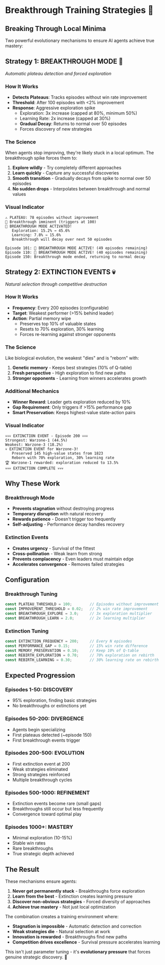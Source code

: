 # Breakthrough Training Strategies 🧬

## Breaking Through Local Minima

Two powerful evolutionary mechanisms to ensure AI agents achieve true mastery:

## Strategy 1: BREAKTHROUGH MODE 🚀
*Automatic plateau detection and forced exploration*

### How It Works
- **Detects Plateaus**: Tracks episodes without win rate improvement
- **Threshold**: After 100 episodes with <2% improvement
- **Response**: Aggressive exploration spike
  - Exploration: 3x increase (capped at 80%, minimum 50%)
  - Learning Rate: 2x increase (capped at 30%)
  - **Gradual Decay**: Returns to normal over 50 episodes
  - Forces discovery of new strategies

### The Science
When agents stop improving, they're likely stuck in a local optimum. The breakthrough spike forces them to:
1. **Explore wildly** - Try completely different approaches
2. **Learn quickly** - Capture any successful discoveries  
3. **Smooth transition** - Gradually decays from spike to normal over 50 episodes
4. **No sudden drops** - Interpolates between breakthrough and normal values

### Visual Indicator
```
⚠️ PLATEAU: 78 episodes without improvement
🚀 Breakthrough imminent (triggers at 100)
🚀 BREAKTHROUGH MODE ACTIVATED!
   Exploration: 15.2% → 45.6%
   Learning: 7.8% → 15.6%
   Breakthrough will decay over next 50 episodes

Episode 101: 🚀 BREAKTHROUGH MODE ACTIVE! (49 episodes remaining)
Episode 110: 🚀 BREAKTHROUGH MODE ACTIVE! (40 episodes remaining)
Episode 150: Breakthrough mode ended, returning to normal decay
```

## Strategy 2: EXTINCTION EVENTS 💀
*Natural selection through competitive destruction*

### How It Works
- **Frequency**: Every 200 episodes (configurable)
- **Target**: Weakest performer (>15% behind leader)
- **Action**: Partial memory wipe
  - Preserves top 10% of valuable states
  - Resets to 70% exploration, 30% learning
  - Forces re-learning against stronger opponents

### The Science
Like biological evolution, the weakest "dies" and is "reborn" with:
1. **Genetic memory** - Keeps best strategies (10% of Q-table)
2. **Fresh perspective** - High exploration to find new paths
3. **Stronger opponents** - Learning from winners accelerates growth

### Additional Mechanics
- **Winner Reward**: Leader gets exploration reduced by 10%
- **Gap Requirement**: Only triggers if >15% performance gap
- **Smart Preservation**: Keeps highest-value state-action pairs

### Visual Indicator
```
💀💀💀 EXTINCTION EVENT - Episode 200 💀💀💀
Strongest: Warzone-1 (44.5%)
Weakest: Warzone-3 (18.2%)
💀 EXTINCTION EVENT for Warzone-3!
   Preserved 145 high-value states from 1823
   Reborn with 70% exploration, 30% learning rate
🏆 Warzone-1 rewarded: exploration reduced to 13.5%
💀💀💀 EXTINCTION COMPLETE 💀💀💀
```

## Why These Work

### Breakthrough Mode
- **Prevents stagnation** without destroying progress
- **Temporary disruption** with natural recovery
- **Rewards patience** - Doesn't trigger too frequently
- **Self-adjusting** - Performance decay handles recovery

### Extinction Events
- **Creates urgency** - Survival of the fittest
- **Cross-pollination** - Weak learn from strong
- **Prevents complacency** - Even leaders must maintain edge
- **Accelerates convergence** - Removes failed strategies

## Configuration

### Breakthrough Tuning
```typescript
const PLATEAU_THRESHOLD = 100;        // Episodes without improvement
const IMPROVEMENT_THRESHOLD = 0.02;   // 2% win rate improvement
const BREAKTHROUGH_EXPLORE = 3.0;     // 3x exploration multiplier
const BREAKTHROUGH_LEARN = 2.0;       // 2x learning multiplier
```

### Extinction Tuning
```typescript
const EXTINCTION_FREQUENCY = 200;     // Every N episodes
const PERFORMANCE_GAP = 0.15;         // 15% win rate difference
const MEMORY_PRESERVATION = 0.10;     // Keep 10% of Q-table
const REBIRTH_EXPLORATION = 0.70;     // 70% exploration on rebirth
const REBIRTH_LEARNING = 0.30;        // 30% learning rate on rebirth
```

## Expected Progression

### Episodes 1-50: DISCOVERY
- 95% exploration, finding basic strategies
- No breakthroughs or extinctions yet

### Episodes 50-200: DIVERGENCE
- Agents begin specializing
- First plateaus detected (~episode 150)
- First breakthrough events trigger

### Episodes 200-500: EVOLUTION
- First extinction event at 200
- Weak strategies eliminated
- Strong strategies reinforced
- Multiple breakthrough cycles

### Episodes 500-1000: REFINEMENT
- Extinction events become rare (small gaps)
- Breakthroughs still occur but less frequently
- Convergence toward optimal play

### Episodes 1000+: MASTERY
- Minimal exploration (10-15%)
- Stable win rates
- Rare breakthroughs
- True strategic depth achieved

## The Result

These mechanisms ensure agents:
1. **Never get permanently stuck** - Breakthroughs force exploration
2. **Learn from the best** - Extinction creates learning pressure  
3. **Discover non-obvious strategies** - Forced diversity of approaches
4. **Achieve true mastery** - Not just local optimization

The combination creates a training environment where:
- **Stagnation is impossible** - Automatic detection and correction
- **Weak strategies die** - Natural selection at work
- **Innovation is rewarded** - Breakthroughs find new paths
- **Competition drives excellence** - Survival pressure accelerates learning

This isn't just parameter tuning - it's **evolutionary pressure** that forces genuine strategic discovery. 🧬
